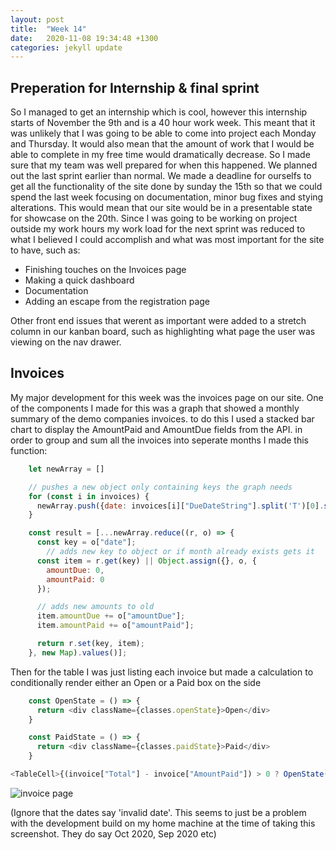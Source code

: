 ```yaml
---
layout: post
title:  "Week 14"
date:   2020-11-08 19:34:48 +1300
categories: jekyll update
---
```


## Preperation for Internship & final sprint

So I managed to get an internship which is cool, however this internship starts of November the 9th and is a 40 hour work week. This meant that it was unlikely that I was going to be able to come into project each Monday and Thursday. It would also mean that the amount of work that I would be able to complete in my free time would dramatically decrease. So I made sure that my team was well prepared for when this happened. We planned out the last sprint earlier than normal. We made a deadline for ourselfs to get all the functionality of the site done by sunday the 15th so that we could spend the last week focusing on documentation, minor bug fixes and stying alterations. This would mean that our site would be in a presentable state for showcase on the 20th. Since I was going to be working on project outside my work hours my work load for the next sprint was reduced to what I believed I could accomplish and what was most important for the site to have, such as:
- Finishing touches on the Invoices page
- Making a quick dashboard
- Documentation
- Adding an escape from the registration page

Other front end issues that werent as important were added to a stretch column in our kanban board, such as highlighting what page the user was viewing on the nav drawer.


## Invoices

My major development for this week was the invoices page on our site. One of the components I made for this was a graph that showed a monthly summary of the demo companies invoices. to do this I used a stacked bar chart to display the AmountPaid and AmountDue fields from the API. in order to group and sum all the invoices into seperate months I made this function:

```javascript
    let newArray = []

    // pushes a new object only containing keys the graph needs
    for (const i in invoices) {
      newArray.push({date: invoices[i]["DueDateString"].split('T')[0].slice(0, -3), amountPaid: invoices[i].AmountPaid, amountDue: invoices[i].AmountDue})
    }

    const result = [...newArray.reduce((r, o) => {
      const key = o["date"];
        // adds new key to object or if month already exists gets it
      const item = r.get(key) || Object.assign({}, o, {
        amountDue: 0,
        amountPaid: 0
      });

      // adds new amounts to old
      item.amountDue += o["amountDue"];
      item.amountPaid += o["amountPaid"];

      return r.set(key, item);
    }, new Map).values()];

```

Then for the table I was just listing each invoice but made a calculation to conditionally render either an Open or a Paid box on the side

```javascript
    const OpenState = () => {
      return <div className={classes.openState}>Open</div>
    }

    const PaidState = () => {
      return <div className={classes.paidState}>Paid</div>
    }
```

```javascript
<TableCell>{(invoice["Total"] - invoice["AmountPaid"]) > 0 ? OpenState() : PaidState()}</TableCell>
```

![invoice page](/Jamie-Horrell-BIT-Project/images/S2/w14-invoices.png)

(Ignore that the dates say 'invalid date'. This seems to just be a problem with the development build on my home machine at the time of taking this screenshot. They do say Oct 2020, Sep 2020 etc)